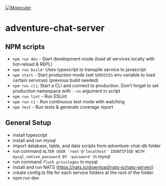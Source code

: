 [![Moleculer](https://badgen.net/badge/Powered%20by/Moleculer/0e83cd)](https://moleculer.services)

# adventure-chat-server

## NPM scripts
- `npm run dev` - Start development mode (load all services locally with hot-reload & REPL)
- `npm run build`- Uses typescript to transpile service to javascript
- `npm start` - Start production mode (set `SERVICES` env variable to load certain services) (previous build needed)
- `npm run cli`: Start a CLI and connect to production. Don't forget to set production namespace with `--ns` argument in script
- `npm run lint` - Run ESLint
- `npm run ci` - Run continuous test mode with watching
- `npm test` - Run tests & generate coverage report

## General Setup
- install typescript
- install and run mysql
- import database, table, and data scripts from adventure-chat-db folder
- run command `ALTER USER 'root'@'localhost' IDENTIFIED WITH mysql_native_password BY 'password'` in mysql
- run command `flush privileges` in mysql
- install and run NATS (https://nats.io/download/nats-io/nats-server/)
- create config.ts file for each service folders at the root of the folder.
- npm run dev
